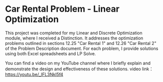 # Car Rental Problem - Linear Optimization
This project was completed for my Linear and Discrete Optimization module, where I received a Distinction. It addresses the optimization problems outlined in sections 12.25 "Car Rental 1" and 12.26 "Car Rental 2" of the Problem Description document. For each problem, I provide solutions using both Excel spreadsheets and LP Solve. 

You can find a video on my YouTube channel where I briefly explain and demonstrate the design and effectiveness of these solutions.
video link： https://youtu.be/_IFL3NkI5f4
